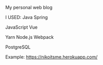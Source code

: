 My personal web blog

I USED:
Java
Spring

JavaScript
Vue

Yarn
Node.js
Webpack

PostgreSQL

Example: https://nikoitsme.herokuapp.com/
